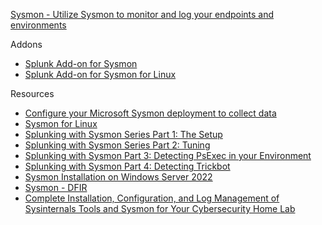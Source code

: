 [Sysmon - Utilize Sysmon to monitor and log your endpoints and environments](https://jacob-taylor.gitbook.io/security-analyst/path-4/endpoint-security-monitoring/sysmon)

Addons
- [Splunk Add-on for Sysmon](https://splunkbase.splunk.com/app/5709)
- [Splunk Add-on for Sysmon for Linux](https://splunkbase.splunk.com/app/6652)

Resources
- [Configure your Microsoft Sysmon deployment to collect data](https://docs.splunk.com/Documentation/AddOns/released/MSSysmon/ConfigureSysmon)
- [Sysmon for Linux](https://github.com/microsoft/SysmonForLinux)
- [Splunking with Sysmon Series Part 1: The Setup](https://hurricanelabs.com/splunk-tutorials/splunking-with-sysmon-series-part-1-the-setup/)
- [Splunking with Sysmon Series Part 2: Tuning](https://hurricanelabs.com/splunk-tutorials/splunking-with-sysmon-series-part-2-tuning/)
- [Splunking with Sysmon Part 3: Detecting PsExec in your Environment](https://hurricanelabs.com/splunk-tutorials/splunking-with-sysmon-part-3-detecting-psexec-in-your-environment/)
- [Splunking with Sysmon Part 4: Detecting Trickbot](https://hurricanelabs.com/splunk-tutorials/splunking-with-sysmon-part-4-detecting-trickbot/)
- [Sysmon Installation on Windows Server 2022](https://github.com/techgneek/SOC-Automation-ELK-Stack-EDR/blob/main/Sysmon%20Installation%20on%20Windows%20Server%202022)
- [Sysmon - DFIR](https://github.com/MHaggis/sysmon-dfir)
- [Complete Installation, Configuration, and Log Management of Sysinternals Tools and Sysmon for Your Cybersecurity Home Lab](https://iritt.medium.com/complete-installation-configuration-and-log-management-of-sysinternals-tools-and-sysmon-for-your-85505afa9d68)

